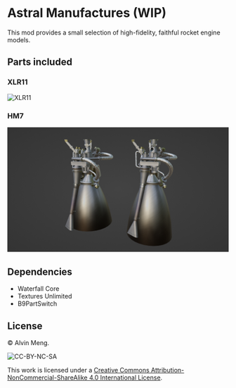 # Astral Manufactures (WIP)

This mod provides a small selection of high-fidelity, faithful rocket engine models.

## Parts included

### XLR11

![XLR11](source/xlr11/renders/variants01.png)

### HM7

![HM7](source/hm7/renders/viewport00.png)

## Dependencies

* Waterfall Core
* Textures Unlimited
* B9PartSwitch

## License

&copy; Alvin Meng.

![CC-BY-NC-SA](https://i.creativecommons.org/l/by-nc-sa/4.0/88x31.png)

This work is licensed under a [Creative Commons Attribution-NonCommercial-ShareAlike 4.0 International License](http://creativecommons.org/licenses/by-nc-sa/4.0/).
